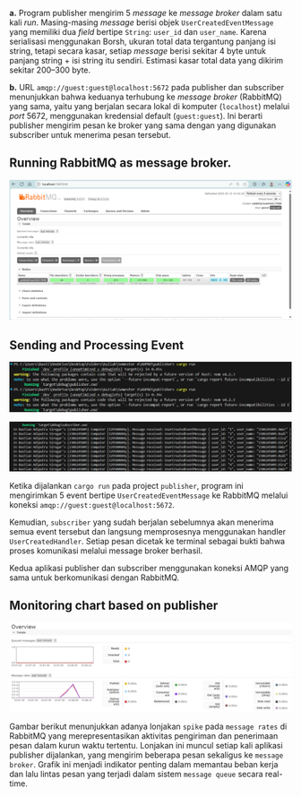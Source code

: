 **a.** Program publisher mengirim 5 *message* ke *message broker* dalam satu kali *run*. Masing-masing *message* berisi objek `UserCreatedEventMessage` yang memiliki dua *field* bertipe `String`: `user_id` dan `user_name`. Karena serialisasi menggunakan Borsh, ukuran total data tergantung panjang isi string, tetapi secara kasar, setiap *message* berisi sekitar 4 byte untuk panjang string + isi string itu sendiri. Estimasi kasar total data yang dikirim sekitar 200–300 byte.

**b.** URL `amqp://guest:guest@localhost:5672` pada publisher dan subscriber menunjukkan bahwa keduanya terhubung ke *message broker* (RabbitMQ) yang sama, yaitu yang berjalan secara lokal di komputer (`localhost`) melalui *port* 5672, menggunakan kredensial default (`guest:guest`). Ini berarti publisher mengirim pesan ke broker yang sama dengan yang digunakan subscriber untuk menerima pesan tersebut.

## Running RabbitMQ as message broker.
![Running RabbitMQ](./images/running-rabbitmq.png)

## Sending and Processing Event

![/run-publisher](./images/publisher-console.png)

![/run-subscriber](./images/subscriber-console.png)

Ketika dijalankan `cargo run` pada project `publisher`, program ini mengirimkan 5 event bertipe `UserCreatedEventMessage` ke RabbitMQ melalui koneksi `amqp://guest:guest@localhost:5672`. 

Kemudian, `subscriber` yang sudah berjalan sebelumnya akan menerima semua event tersebut dan langsung memprosesnya menggunakan handler `UserCreatedHandler`. Setiap pesan dicetak ke terminal sebagai bukti bahwa proses komunikasi melalui message broker berhasil.

Kedua aplikasi publisher dan subscriber menggunakan koneksi AMQP yang sama untuk berkomunikasi dengan RabbitMQ.

## Monitoring chart based on publisher
![RabbitMQ Message Rate Spike](./images/monitoring.png)

Gambar berikut menunjukkan adanya lonjakan `spike` pada `message rates` di RabbitMQ yang merepresentasikan aktivitas pengiriman dan penerimaan pesan dalam kurun waktu tertentu. Lonjakan ini muncul setiap kali aplikasi publisher dijalankan, yang mengirim beberapa pesan sekaligus ke `message broker`. Grafik ini menjadi indikator penting dalam memantau beban kerja dan lalu lintas pesan yang terjadi dalam sistem `message queue` secara real-time.